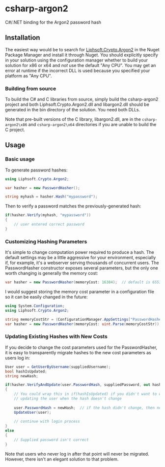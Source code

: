 # csharp-argon2
C#/.NET binding for the Argon2 password hash

## Installation

The easiest way would be to search for [Liphsoft.Crypto.Argon2](https://www.nuget.org/packages/Liphsoft.Crypto.Argon2) in the Nuget Package Manager and install it through Nuget. You should explicitly specify in your solution using the configuration manager whether to build your solution for x86 or x64 and *not* use the default "Any CPU". You may get an error at runtime if the incorrect DLL is used because you specified your platform as "Any CPU".

### Building from source

To build the C# and C libraries from source, simply build the csharp-argon2 project and both Liphsoft.Crypto.Argon2.dll and libargon2.dll should be generated in the bin directory of the solution. You need both DLLs.

Note that pre-built versions of the C library, libargon2.dll, are in the `csharp-argon2\x86` and `csharp-argon2\x64` directories if you are unable to build the C project.

## Usage

### Basic usage

To generate password hashes:

```csharp
using Liphsoft.Crypto.Argon2;

var hasher = new PasswordHasher();

string myhash = hasher.Hash("mypassword");
```

Then to verify a password matches the previously-generated hash:

```csharp
if(hasher.Verify(myhash, "mypassword"))
{
	// user entered correct password
}
```

### Customizing Hashing Parameters

It's simple to change computation power required to produce a hash. The default settings may be a little aggressive for your environment, especially if, for example, it's a webserver serving thousands of concurrent users.  The PasswordHasher constructor exposes several parameters, but the only one worth changing is generally the memory cost:

```csharp
var hasher = new PasswordHasher(memoryCost: 16384);  // default is 65536 (in KiB)
```

I would suggest storing the memory cost parameter in a configuration file so it can be easily changed in the future:

```csharp
using System.Configuration;
using Liphsoft.Crypto.Argon2;

string memoryCostStr = (ConfigurationManager.AppSettings["PasswordHasher.MemoryCost"] ?? "65536");
var hasher = new PasswordHasher(memoryCost: uint.Parse(memoryCostStr));
```

### Updating Existing Hashes with New Costs

If you decide to change the cost parameters used for the PasswordHasher, it is easy to transparently migrate hashes to the new cost parameters as users log in:

```csharp
User user = GetUserByUsername(suppliedUsername);
bool hashIsUpdated;
string newHash;

if(hasher.VerifyAndUpdate(user.PasswordHash, suppliedPassword, out hashIsUpdated, out newHash))
{
	// You could wrap this in if(hashIsUpdated) if you didn't want to waste time
	// updating the user when the hash doesn't change
	
	user.PasswordHash = newHash;  // if the hash didn't change, then newHash == user.PasswordHash
	UpdateUser(user);
	
	// continue with login process
}
else
{
	// Supplied password isn't correct
}
```

Note that users who never log in after that point will never be migrated. However, there isn't an elegant solution to that problem.
